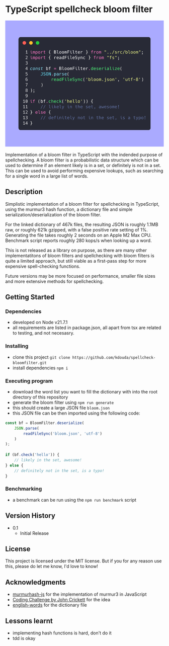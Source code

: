 # TypeScript spellcheck bloom filter

![alt text](img/rendered.png)

Implementation of a bloom filter in TypeScript with the indended purpose of spellchecking. A bloom filter is a probabilistic data structure which can be used to determine if an element likely is in a set, or definitely is not in a set. This can be used to avoid performing expensive lookups, such as searching for a single word in a large list of words.

## Description

Simplistic implementation of a bloom filter for spellchecking in TypeScript, using the murmur3 hash function, a dictionary file and simple serialization/deserialization of the bloom filter.

For the linked dictionary of 467k files, the resulting JSON is roughly 1.1MB raw, or roughly 621k gzipped, with a false positive rate setting of 1%. Generating the file takes roughly 2 seconds on an Apple M2 Max CPU. Benchmark script reports roughly 280 kops/s when looking up a word.

This is not released as a library on purpose, as there are many other implementatitons of bloom filters and spellchecking with bloom filters is quite a limited approach, but still viable as a first-pass step for more expensive spell-checking functions.

Future versions may be more focused on performance, smaller file sizes and more extensive methods for spellchecking.

## Getting Started

### Dependencies

* developed on Node v21.7.1
* all requirements are listed in package.json, all apart from tsx are related to testing, and not necesasry.

### Installing

* clone this project `git clone https://github.com/kdouda/spellcheck-bloomfilter.git`
* install dependencies `npm i`

### Executing program

* download the word list you want to fill the dictionary with into the root directory of this repository
* generate the bloom filter using `npm run generate`
* this should create a large JSON file `bloom.json`
* this JSON file can be then imported using the following code:

```ts
const bf = BloomFilter.deserialize(
    JSON.parse(
        readFileSync('bloom.json', 'utf-8')
    )
);

if (bf.check('hello')) {
    // likely in the set, awesome!
} else {
    // definitely not in the set, is a typo!
}
```

### Benchmarking

* a benchmark can be run using the `npm run benchmark` script

## Version History

* 0.1
  * Initial Release

## License

This project is licensed under the MIT license. But if you for any reason use this, please do let me know, I'd love to know!

## Acknowledgments

* [murmurhash-js](https://github.com/garycourt/murmurhash-js/blob/master/murmurhash3_gc.js) for the implementation of murmur3 in JavaScript
* [Coding Challenge by John Crickett](https://substack.com/@johncrickett) for the idea
* [english-words](https://github.com/dwyl/english-words) for the dictionary file

## Lessons learnt

* implementing hash functions is hard, don't do it
* tdd is okay
